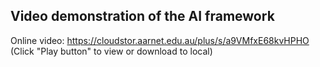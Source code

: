 ## Video demonstration of the AI framework

Online video: https://cloudstor.aarnet.edu.au/plus/s/a9VMfxE68kvHPHO (Click "Play button" to view or download to local)

